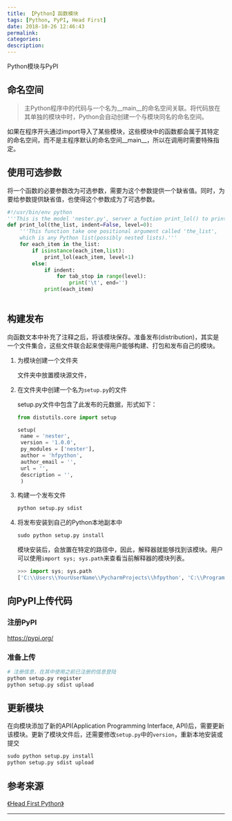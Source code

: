 ```yaml
---
title: 【Python】函数模块
tags: [Python, PyPI, Head First]
date: 2018-10-26 12:46:43
permalink:
categories:
description:
---
```

<p class="description">Python模块与PyPI</p>

<!-- more -->

## 命名空间

> 主Python程序中的代码与一个名为\_\_main\_\_的命名空间关联。将代码放在其单独的模块中时，Python会自动创建一个与模块同名的命名空间。

如果在程序开头通过import导入了某些模块，这些模块中的函数都会属于其特定的命名空间，而不是主程序默认的命名空间\_\_main\_\_，所以在调用时需要特殊指定。

## 使用可选参数

将一个函数的必要参数改为可选参数，需要为这个参数提供一个缺省值。同时，为要给参数提供缺省值，也使得这个参数成为了可选参数。

```python
#!/usr/bin/env python
'''This is the model 'nester.py', server a fuction print_lol() to print a list,which would have lists in it.'''
def print_lol(the_list, indent=False, level=0):
    '''This function take one positional argument called 'the_list', 
    which is any Python list(possibly nested lists).'''
    for each_item in the_list:
        if isinstance(each_item,list):
            print_lol(each_item, level+1)
        else:
            if indent:
            	for tab_stop in range(level):
                	print('\t', end='')
            print(each_item)
            
```

## 构建发布

向函数文本中补充了注释之后，将该模块保存。准备发布(distribution)，其实是一个文件集合，这些文件联合起来使得用户能够构建、打包和发布自己的模块。

1. 为模块创建一个文件夹

   文件夹中放置模块源文件，

2. 在文件夹中创建一个名为`setup.py`的文件

   setup.py文件中包含了此发布的元数据，形式如下：

   ```python
   from distutils.core import setup
   
   setup(
   	name = 'nester',
   	version = '1.0.0',
   	py_modules = ['nester'],
   	author = 'hfpython',
   	author_email = '',
   	url = '',
   	description = '',
   	)
   ```

3. 构建一个发布文件

   ```python
   python setup.py sdist
   ```

4. 将发布安装到自己的Python本地副本中

   ```python
   sudo python setup.py install
   ```

   模块安装后，会放置在特定的路径中，因此，解释器就能够找到该模块。用户可以使用`import sys; sys.path`来查看当前解释器的模块列表。

   ```python
   >>> import sys; sys.path
   ['C:\\Users\\YourUserName\\PycharmProjects\\hfpython', 'C:\\Program Files\\Python37\\Lib\\idlelib', 'C:\\Program Files\\Python37\\python37.zip', 'C:\\Program Files\\Python37\\DLLs', 'C:\\Program Files\\Python37\\lib', 'C:\\Program Files\\Python37', 'C:\\Program Files\\Python37\\lib\\site-packages']
   ```

## 向PyPI上传代码

### 注册PyPI

https://pypi.org/

### 准备上传

```python
# 注册信息，在其中使用之前已注册的信息登陆
python setup.py register
python setup.py sdist upload
```

## 更新模块

在向模块添加了新的API(Application Programming Interface, API)后，需要更新该模块。更新了模块文件后，还需要修改`setup.py`中的`version`，重新本地安装或提交

```python
sudo python setup.py install
python setup.py sdist upload
```

## 参考来源

[《Head First Python》](https://www.oreilly.com/library/view/head-first-python/9781491919521/)

<hr />